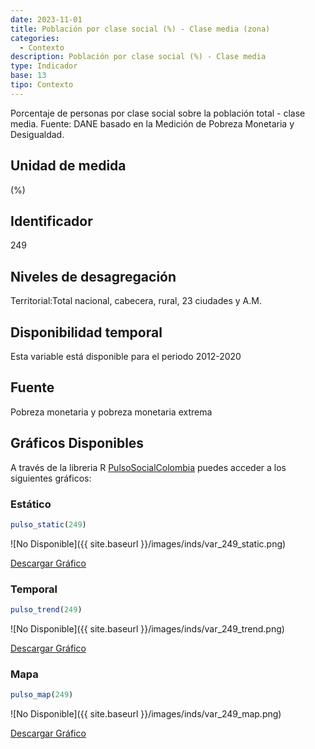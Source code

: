 ```yaml
---
date: 2023-11-01
title: Población por clase social (%) - Clase media (zona)
categories:
  - Contexto
description: Población por clase social (%) - Clase media
type: Indicador
base: 13
tipo: Contexto
--- 
```


Porcentaje de personas por clase social sobre la población total - clase media.
Fuente: DANE basado en la Medición de Pobreza Monetaria y Desigualdad.

## Unidad de medida
(%)

## Identificador
249

## Niveles de desagregación
Territorial:Total nacional, cabecera, rural, 23 ciudades y A.M.

## Disponibilidad temporal
Esta variable está disponible para el periodo 2012-2020

## Fuente
Pobreza monetaria y pobreza monetaria extrema

## Gráficos Disponibles

A través de la libreria R [PulsoSocialColombia](https://github.com/pulsosocialcolombia/PulsoSocialColombia) puedes acceder a los siguientes gráficos:

### Estático

``` R
pulso_static(249)
```

![No Disponible]({{ site.baseurl }}/images/inds/var_249_static.png)

<a href='{{ site.baseurl }}/images/inds/var_249_static.png'>Descargar Gráfico</a>

### Temporal

``` R
pulso_trend(249)
```

![No Disponible]({{ site.baseurl }}/images/inds/var_249_trend.png)

<a href='{{ site.baseurl }}/images/inds/var_249_trend.png'>Descargar Gráfico</a>

### Mapa

``` R
pulso_map(249)
```

![No Disponible]({{ site.baseurl }}/images/inds/var_249_map.png)

<a href='{{ site.baseurl }}/images/inds/var_249_map.png'>Descargar Gráfico</a>